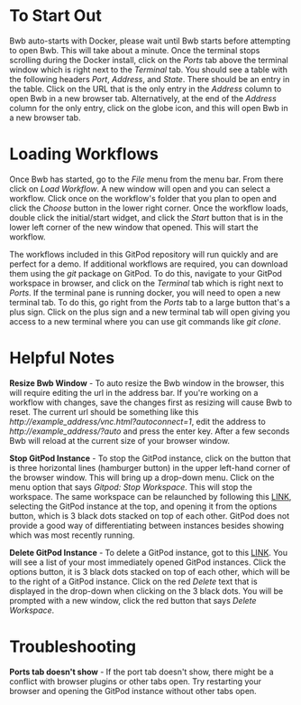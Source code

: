 # To Start Out

Bwb auto-starts with Docker, please wait until Bwb starts before attempting to open Bwb.  This will take about a minute.  Once the terminal stops scrolling during the Docker install, click on the _Ports_ tab above the terminal window which is right next to the _Terminal_ tab.  You should see a table with the following headers _Port_, _Address_, and _State_.  There should be an entry in the table.  Click on the URL that is the only entry in the _Address_ column to open Bwb in a new browser tab.  Alternatively, at the end of the _Address_ column for the only entry, click on the globe icon, and this will open Bwb in a new browser tab.

# Loading Workflows

Once Bwb has started, go to the _File_ menu from the menu bar.  From there click on _Load Workflow_.  A new window will open and you can select a workflow.  Click once on the workflow's folder that you plan to open and click the _Choose_ button in the lower right corner.  Once the workflow loads, double click the initial/start widget, and click the _Start_ button that is in the lower left corner of the new window that opened.  This will start the workflow.

The workflows included in this GitPod repository will run quickly and are perfect for a demo.  If additional workflows are required, you can download them using the _git_ package on GitPod.  To do this, navigate to your GitPod workspace in browser, and click on the _Terminal_ tab which is right next to _Ports_.  If the terminal pane is running docker, you will need to open a new terminal tab.  To do this, go right from the _Ports_ tab to a large button that's a plus sign.  Click on the plus sign and a new terminal tab will open giving you access to a new terminal where you can use git commands like _git clone_.

# Helpful Notes
**Resize Bwb Window** - To auto resize the Bwb window in the browser, this will require editing the url in the address bar.  If you're working on a workflow with changes, save the changes first as resizing will cause Bwb to reset.  The current url should be something like this _http://example_address/vnc.html?autoconnect=1_, edit the address to _http://example_address/?auto_ and press the enter key.  After a few seconds Bwb will reload at the current size of your browser window.

**Stop GitPod Instance** - To stop the GitPod instance, click on the button that is three horizontal lines (hamburger button) in the upper left-hand corner of the browser window.  This will bring up a drop-down menu.  Click on the menu option that says _Gitpod: Stop Workspace_.  This will stop the workspace.  The same workspace can be relaunched by following this [LINK](https://gitpod.io/workspaces), selecting the GitPod instance at the top, and opening it from the options button, which is 3 black dots stacked on top of each other.  GitPod does not provide a good way of differentiating between instances besides showing which was most recently running.

**Delete GitPod Instance** - To delete a GitPod instance, got to this [LINK](https://gitpod.io/workspaces).  You will see a list of your most immediately opened GitPod instances.  Click the options button, it is 3 black dots stacked on top of each other, which will be to the right of a GitPod instance.  Click on the red _Delete_ text that is displayed in the drop-down when clicking on the 3 black dots.  You will be prompted with a new window, click the red button that says _Delete Workspace_.

# Troubleshooting
**Ports tab doesn't show** - If the port tab doesn't show, there might be a conflict with browser plugins or other tabs open.  Try restarting your browser and opening the GitPod instance without other tabs open.
